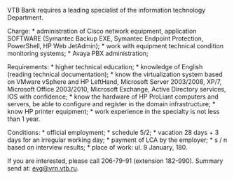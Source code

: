VTB Bank requires a leading specialist of the information technology Department.

Charge: \* administration of Cisco network equipment, application SOFTWARE (Symantec Backup EXE, Symantec Endpoint Protection, PowerShell, HP Web JetAdmin); \* work with equipment technical condition monitoring systems; \* Avaya PBX administration;

Requirements: \* higher technical education; \* knowledge of English (reading technical documentation); \* know the virtualization system based on VMware vSphere and HP LeftHand, Microsoft Server 2003/2008, XP/7, Microsoft Office 2003/2010, Microsoft Exchange, Active Directory services, IOS with confidence; \* know the hardware of HP ProLiant computers and servers, be able to configure and register in the domain infrastructure; \* know HP printer equipment; \* work experience in the specialty is not less than 1 year.

Conditions: \* official employment; \* schedule 5/2; \* vacation 28 days + 3 days for an irregular working day; \* payment of LCA by the employer; \* s / n based on interview results; \* place of work: ul. 9 January, 180.

If you are interested, please call 206-79-91 (extension 182-990). Summary send at: [evg@vrn.vtb.ru](mailto:evg@vrn.vtb.ru).